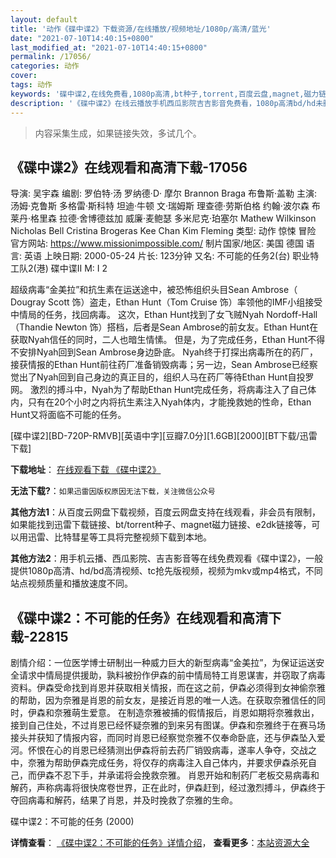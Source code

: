 ```yaml
---
layout: default
title: '动作《碟中谍2》下载资源/在线播放/视频地址/1080p/高清/蓝光'
date: "2021-07-10T14:40:15+0800"
last_modified_at: "2021-07-10T14:40:15+0800"
permalink: /17056/
categories: 动作
cover:
tags: 动作
keywords: '碟中谍2,在线免费看,1080p高清,bt种子,torrent,百度云盘,magnet,磁力链,迅雷下载资源'
description: '《碟中谍2》在线云播放手机西瓜影院吉吉影音免费看，1080p高清bd/hd未删减完整版和tc抢先枪版，mkv/mp4格式，附带bt/torrent种子、magnet/磁力链、百度云盘、网盘资源迅雷下载链接'
---
```


>内容采集生成，如果链接失效，多试几个。


## 《碟中谍2》在线观看和高清下载-17056

导演: 吴宇森 编剧: 罗伯特·汤 罗纳德·D· 摩尔 Brannon Braga 布鲁斯·盖勒 主演: 汤姆·克鲁斯 多格雷·斯科特 坦迪·牛顿 文·瑞姆斯 理查德·劳斯伯格 约翰·波尔森 布莱丹·格里森 拉德·舍博德兹加 威廉·麦鲍瑟 多米尼克·珀塞尔 Mathew Wilkinson Nicholas Bell Cristina Brogeras Kee Chan Kim Fleming 类型: 动作 惊悚 冒险 官方网站: https://www.missionimpossible.com/ 制片国家/地区: 美国 德国 语言: 英语 上映日期: 2000-05-24 片长: 123分钟 又名: 不可能的任务2(台) 职业特工队2(港) 碟中谍II M: I 2

超级病毒“金美拉”和抗生素在运送途中，被恐怖组织头目Sean Ambrose（ Dougray Scott 饰）盗走，Ethan Hunt（Tom Cruise 饰）率领他的IMF小组接受中情局的任务，找回病毒。 这次，Ethan Hunt找到了女飞贼Nyah Nordoff-Hall（Thandie Newton 饰）搭档，后者是Sean Ambrose的前女友。Ethan Hunt在获取Nyah信任的同时，二人也暗生情愫。 但是，为了完成任务，Ethan Hunt不得不安排Nyah回到Sean Ambrose身边卧底。 Nyah终于打探出病毒所在的药厂，接获情报的Ethan Hunt前往药厂准备销毁病毒；另一边，Sean Ambrose已经察觉出了Nyah回到自己身边的真正目的，组织人马在药厂等待Ethan Hunt自投罗网。 激烈的搏斗中，Nyah为了帮助Ethan Hunt完成任务，将病毒注入了自己体内，只有在20个小时之内将抗生素注入Nyah体内，才能挽救她的性命，Ethan Hunt又将面临不可能的任务。


[碟中谍2][BD-720P-RMVB][英语中字][豆瓣7.0分][1.6GB][2000][BT下载/迅雷下载]

**下载地址**： [在线观看下载 《碟中谍2》](https://www.btdx8.com/torrent/mission_impossible_ii_2000.html) 


**无法下载?**：`如果迅雷因版权原因无法下载，关注微信公众号 `

**其他方法1**：从百度云网盘下载视频，百度云网盘支持在线观看，非会员有限制，如果能找到迅雷下载链接、bt/torrent种子、magnet磁力链接、e2dk链接等，可以用迅雷、比特彗星等工具将完整视频下载到本地。

**其他方法2**：用手机云播、西瓜影院、吉吉影音等在线免费观看《碟中谍2》，一般提供1080p高清、hd/bd高清视频、tc抢先版视频，视频为mkv或mp4格式，不同站点视频质量和播放速度不同。


## 《碟中谍2：不可能的任务》在线观看和高清下载-22815

剧情介绍：一位医学博士研制出一种威力巨大的新型病毒“金美拉”，为保证运送安全请求中情局提供援助，孰料被扮作伊森的前中情局特工肖恩谋害，并窃取了病毒资料。伊森受命找到肖恩并获取相关情报，而在这之前，伊森必须得到女神偷奈雅的帮助，因为奈雅是肖恩的前女友，是接近肖恩的唯一人选。在获取奈雅信任的同时，伊森和奈雅萌生爱意。   在制造奈雅被捕的假情报后，肖恩如期将奈雅救出，接到自己住处，不过肖恩已经怀疑奈雅的到来另有图谋。伊森和奈雅终于在赛马场接头并获知了情报内容，而同时肖恩已经察觉奈雅不仅奉命卧底，还与伊森坠入爱河。怀恨在心的肖恩已经猜测出伊森将前去药厂销毁病毒，遂率人争夺，交战之中，奈雅为帮助伊森完成任务，将仅存的病毒注入自己体内，并要求伊森杀死自己，而伊森不忍下手，并承诺将会挽救奈雅。   肖恩开始和制药厂老板交易病毒和解药，声称病毒将很快席卷世界，正在此时，伊森赶到，经过激烈搏斗，伊森终于夺回病毒和解药，结果了肖恩，并及时挽救了奈雅的生命。


碟中谍2：不可能的任务 (2000)

**详情查看**： [《碟中谍2：不可能的任务》详情介绍](/movie/22815/)， **查看更多**：[本站资源大全](/movie/t/all/)

